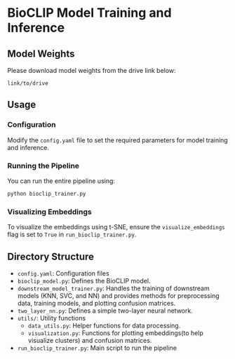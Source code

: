 # BioCLIP Model Training and Inference


## Model Weights

Please download model weights from the drive link below:

`link/to/drive`


## Usage

### Configuration

Modify the `config.yaml` file to set the required parameters for model training and inference.

### Running the Pipeline

You can run the entire pipeline using:

```bash
python bioclip_trainer.py
```

### Visualizing Embeddings

To visualize the embeddings using t-SNE, ensure the `visualize_embeddings` flag is set to `True` in `run_bioclip_trainer.py`.

## Directory Structure

- `config.yaml`: Configuration files
- `bioclip_model.py`: Defines the BioCLIP model.
- `downstream_model_trainer.py`: Handles the training of downstream models (KNN, SVC, and NN) and provides methods for preprocessing data, training models, and plotting confusion matrices.
- `two_layer_nn.py`: Defines a simple two-layer neural network.
- `utils/`: Utility functions
  - `data_utils.py`: Helper functions for data processing.
  - `visualization.py`: Functions for plotting embeddings(to help visualize clusters) and confusion matrices.
- `run_bioclip_trainer.py`: Main script to run the pipeline

